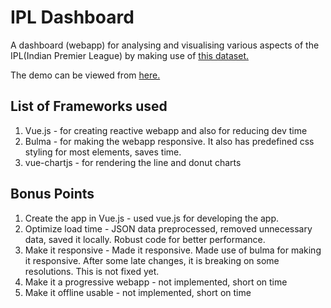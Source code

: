 # IPL Dashboard

A dashboard (webapp) for analysing and visualising various aspects of the  IPL(Indian Premier League) by making use of [this dataset.](https://www.kaggle.com/harsha547/indian-premier-league-csv-dataset)

The demo can be viewed from [here.](https://samarthtambad.github.io/ipl-dash/#/)


## List of Frameworks used

1. Vue.js - for creating reactive webapp and also for reducing dev time
2. Bulma - for making the webapp responsive. It also has predefined css styling for most elements, saves time.
3. vue-chartjs - for rendering the line and donut charts

## Bonus Points

1. Create the app in Vue.js - used vue.js for developing the app. 
2. Optimize load time - JSON data preprocessed, removed unnecessary data, saved it locally. Robust code for better performance.
3. Make it responsive - Made it responsive. Made use of bulma for making it responsive. After some late changes, it is breaking on some resolutions. This is not fixed yet.
4. Make it a progressive webapp - not implemented, short on time
5. Make it offline usable - not implemented, short on time